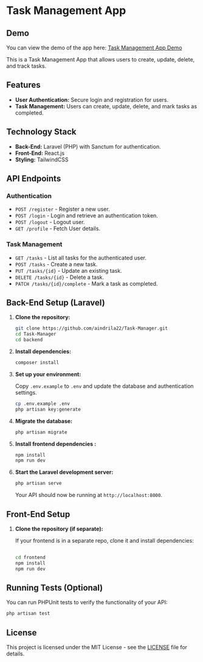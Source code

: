 # Task Management App

## Demo

You can view the demo of the app here: [Task Management App Demo](https://drive.google.com/file/d/1bJdez3kx9NH1M5pU0bQvfoITZU8Jyonr/view?usp=sharing)

This is a Task Management App that allows users to create, update, delete, and track tasks.

## Features

- **User Authentication:** Secure login and registration for users.
- **Task Management:** Users can create, update, delete, and mark tasks as completed.


## Technology Stack

- **Back-End:** Laravel (PHP) with Sanctum for authentication.
- **Front-End:**  React.js
- **Styling:** TailwindCSS
  
## API Endpoints

### Authentication
- `POST /register` - Register a new user.
- `POST /login` - Login and retrieve an authentication token.
- `POST /logout` - Logout user.
- `GET /profile` - Fetch User details.

### Task Management
- `GET /tasks` - List all tasks for the authenticated user.
- `POST /tasks` - Create a new task.
- `PUT /tasks/{id}` - Update an existing task.
- `DELETE /tasks/{id}` - Delete a task.
- `PATCH /tasks/{id}/complete` - Mark a task as completed.

## Back-End Setup (Laravel)

1. **Clone the repository:**

   ```bash
   git clone https://github.com/aindrila22/Task-Manager.git
   cd Task-Manager
   cd backend
   ```

2. **Install dependencies:**

   ```bash
   composer install
   ```

3. **Set up your environment:**

   Copy `.env.example` to `.env` and update the database and authentication settings.

   ```bash
   cp .env.example .env
   php artisan key:generate
   ```

4. **Migrate the database:**

   ```bash
   php artisan migrate
   ```

5. **Install frontend dependencies :**

   ```bash
   npm install
   npm run dev
   ```

6. **Start the Laravel development server:**

   ```bash
   php artisan serve
   ```

   Your API should now be running at `http://localhost:8000`.

## Front-End Setup

1. **Clone the repository (if separate):**

   If your frontend is in a separate repo, clone it and install dependencies:

   ```bash
 
   cd frontend
   npm install
   npm run dev
   ```


## Running Tests (Optional)

You can run PHPUnit tests to verify the functionality of your API:

```bash
php artisan test
```


## License

This project is licensed under the MIT License - see the [LICENSE](LICENSE) file for details.

```


